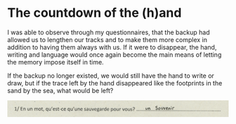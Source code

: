 # The countdown of the (h)and

I was able to observe through my questionnaires, that the backup had allowed us to lengthen our tracks and to make them more complex in addition to having them always with us. If it were to disappear, the hand, writing and language would once again become the main means of letting the memory impose itself in time.

If the backup no longer existed, we would still have the hand to write or draw, but if the trace left by the hand disappeared like the footprints in the sand by the sea, what would be left?

![Boat Schedule](margot.png)
